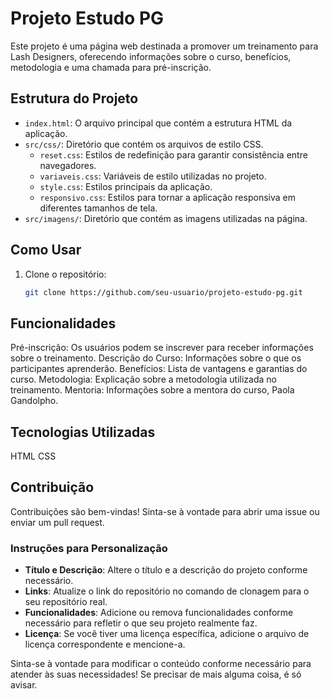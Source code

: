 # Projeto Estudo PG

Este projeto é uma página web destinada a promover um treinamento para Lash Designers, oferecendo informações sobre o curso, benefícios, metodologia e uma chamada para pré-inscrição.

## Estrutura do Projeto

- `index.html`: O arquivo principal que contém a estrutura HTML da aplicação.
- `src/css/`: Diretório que contém os arquivos de estilo CSS.
  - `reset.css`: Estilos de redefinição para garantir consistência entre navegadores.
  - `variaveis.css`: Variáveis de estilo utilizadas no projeto.
  - `style.css`: Estilos principais da aplicação.
  - `responsivo.css`: Estilos para tornar a aplicação responsiva em diferentes tamanhos de tela.
- `src/imagens/`: Diretório que contém as imagens utilizadas na página.

## Como Usar

1. Clone o repositório:
   ```bash
   git clone https://github.com/seu-usuario/projeto-estudo-pg.git
##  Funcionalidades

 Pré-inscrição: Os usuários podem se inscrever para receber informações sobre o treinamento.
 Descrição do Curso: Informações sobre o que os participantes aprenderão.
 Benefícios: Lista de vantagens e garantias do curso.
 Metodologia: Explicação sobre a metodologia utilizada no treinamento.
 Mentoria: Informações sobre a mentora do curso, Paola Gandolpho.

## Tecnologias Utilizadas

 HTML
 CSS

## Contribuição

Contribuições são bem-vindas! Sinta-se à vontade para abrir uma issue ou enviar um pull request.

### Instruções para Personalização

- **Título e Descrição**: Altere o título e a descrição do projeto conforme necessário.
- **Links**: Atualize o link do repositório no comando de clonagem para o seu repositório real.
- **Funcionalidades**: Adicione ou remova funcionalidades conforme necessário para refletir o que seu projeto realmente faz.
- **Licença**: Se você tiver uma licença específica, adicione o arquivo de licença correspondente e mencione-a.

Sinta-se à vontade para modificar o conteúdo conforme necessário para atender às suas necessidades! Se precisar de mais alguma coisa, é só avisar.